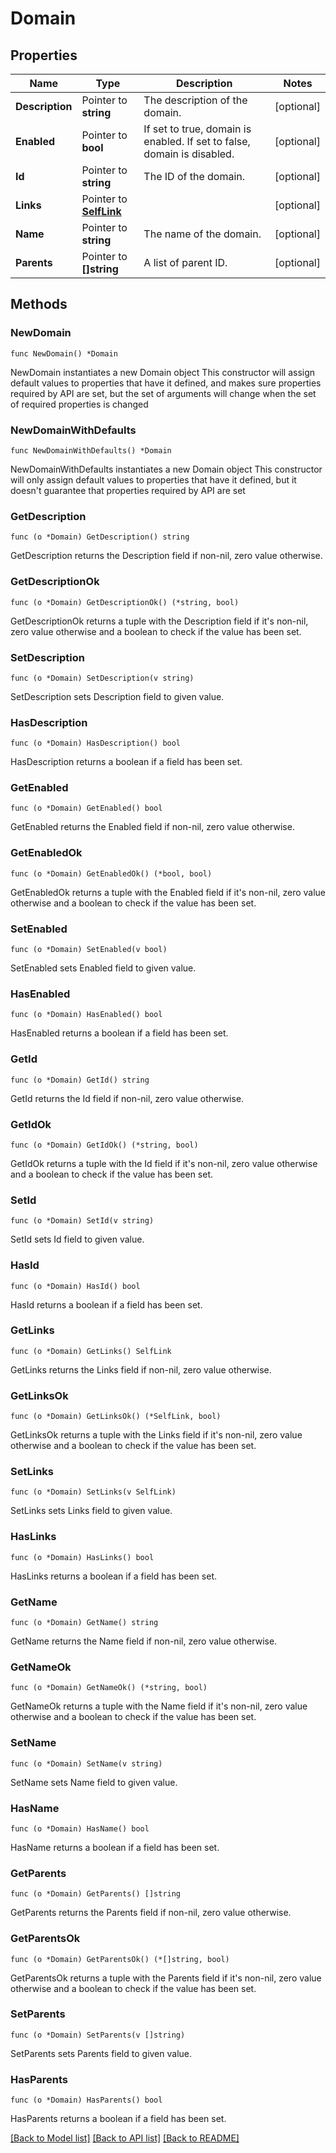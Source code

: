 # Domain

## Properties

Name | Type | Description | Notes
------------ | ------------- | ------------- | -------------
**Description** | Pointer to **string** | The description of the domain. | [optional] 
**Enabled** | Pointer to **bool** | If set to true, domain is enabled. If set to false, domain is disabled. | [optional] 
**Id** | Pointer to **string** | The ID of the domain. | [optional] 
**Links** | Pointer to [**SelfLink**](SelfLink.md) |  | [optional] 
**Name** | Pointer to **string** | The name of the domain. | [optional] 
**Parents** | Pointer to **[]string** | A list of parent ID. | [optional] 

## Methods

### NewDomain

`func NewDomain() *Domain`

NewDomain instantiates a new Domain object
This constructor will assign default values to properties that have it defined,
and makes sure properties required by API are set, but the set of arguments
will change when the set of required properties is changed

### NewDomainWithDefaults

`func NewDomainWithDefaults() *Domain`

NewDomainWithDefaults instantiates a new Domain object
This constructor will only assign default values to properties that have it defined,
but it doesn't guarantee that properties required by API are set

### GetDescription

`func (o *Domain) GetDescription() string`

GetDescription returns the Description field if non-nil, zero value otherwise.

### GetDescriptionOk

`func (o *Domain) GetDescriptionOk() (*string, bool)`

GetDescriptionOk returns a tuple with the Description field if it's non-nil, zero value otherwise
and a boolean to check if the value has been set.

### SetDescription

`func (o *Domain) SetDescription(v string)`

SetDescription sets Description field to given value.

### HasDescription

`func (o *Domain) HasDescription() bool`

HasDescription returns a boolean if a field has been set.

### GetEnabled

`func (o *Domain) GetEnabled() bool`

GetEnabled returns the Enabled field if non-nil, zero value otherwise.

### GetEnabledOk

`func (o *Domain) GetEnabledOk() (*bool, bool)`

GetEnabledOk returns a tuple with the Enabled field if it's non-nil, zero value otherwise
and a boolean to check if the value has been set.

### SetEnabled

`func (o *Domain) SetEnabled(v bool)`

SetEnabled sets Enabled field to given value.

### HasEnabled

`func (o *Domain) HasEnabled() bool`

HasEnabled returns a boolean if a field has been set.

### GetId

`func (o *Domain) GetId() string`

GetId returns the Id field if non-nil, zero value otherwise.

### GetIdOk

`func (o *Domain) GetIdOk() (*string, bool)`

GetIdOk returns a tuple with the Id field if it's non-nil, zero value otherwise
and a boolean to check if the value has been set.

### SetId

`func (o *Domain) SetId(v string)`

SetId sets Id field to given value.

### HasId

`func (o *Domain) HasId() bool`

HasId returns a boolean if a field has been set.

### GetLinks

`func (o *Domain) GetLinks() SelfLink`

GetLinks returns the Links field if non-nil, zero value otherwise.

### GetLinksOk

`func (o *Domain) GetLinksOk() (*SelfLink, bool)`

GetLinksOk returns a tuple with the Links field if it's non-nil, zero value otherwise
and a boolean to check if the value has been set.

### SetLinks

`func (o *Domain) SetLinks(v SelfLink)`

SetLinks sets Links field to given value.

### HasLinks

`func (o *Domain) HasLinks() bool`

HasLinks returns a boolean if a field has been set.

### GetName

`func (o *Domain) GetName() string`

GetName returns the Name field if non-nil, zero value otherwise.

### GetNameOk

`func (o *Domain) GetNameOk() (*string, bool)`

GetNameOk returns a tuple with the Name field if it's non-nil, zero value otherwise
and a boolean to check if the value has been set.

### SetName

`func (o *Domain) SetName(v string)`

SetName sets Name field to given value.

### HasName

`func (o *Domain) HasName() bool`

HasName returns a boolean if a field has been set.

### GetParents

`func (o *Domain) GetParents() []string`

GetParents returns the Parents field if non-nil, zero value otherwise.

### GetParentsOk

`func (o *Domain) GetParentsOk() (*[]string, bool)`

GetParentsOk returns a tuple with the Parents field if it's non-nil, zero value otherwise
and a boolean to check if the value has been set.

### SetParents

`func (o *Domain) SetParents(v []string)`

SetParents sets Parents field to given value.

### HasParents

`func (o *Domain) HasParents() bool`

HasParents returns a boolean if a field has been set.


[[Back to Model list]](../README.md#documentation-for-models) [[Back to API list]](../README.md#documentation-for-api-endpoints) [[Back to README]](../README.md)


